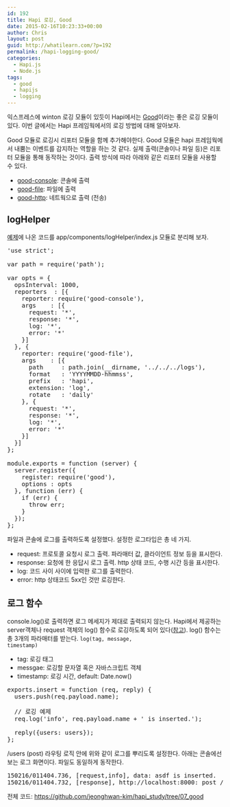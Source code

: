 ```yaml
---
id: 192
title: Hapi 로깅, Good
date: 2015-02-16T10:23:33+00:00
author: Chris
layout: post
guid: http://whatilearn.com/?p=192
permalink: /hapi-logging-good/
categories:
  - Hapi.js
  - Node.js
tags:
  - good
  - hapijs
  - logging
---
```

익스프레스에 winton 로깅 모듈이 있듯이 Hapi에서는 <a href="https://github.com/hapijs/good">Good</a>이라는 좋은 로깅 모듈이 있다. 이번 글에서는 Hapi 프레임웍에서의 로깅 방법에 대해 알아보자.

Good 모듈로 로깅시 리포터 모듈을 함께 추가해야한다. Good 모듈은 hapi 프레임웍에서 내뿜는 이벤트를 감지하는 역할을 하는 것 같다. 실제 출력(콘솔이나 파일 등)은 리포터 모듈을 통해 동작하는 것이다. 출력 방식에 따라 아래와 같은 리포터 모듈을 사용할 수 있다.

<ul>
    <li><a href="https://github.com/hapijs/good-console">good-console</a>: 콘솔에 출력</li>
    <li><a href="https://github.com/hapijs/good-file">good-file</a>: 파일에 출력</li>
    <li><a href="https://github.com/hapijs/good-http">good-http</a>: 네트웍으로 출력 (전송)</li>
</ul>

<h2>logHelper</h2>

<a href="https://github.com/hapijs/good">예제</a>에 나온 코드를 app/components/logHelper/index.js 모듈로 분리해 보자.

<pre class="lang:js decode:true">'use strict';

var path = require('path');

var opts = {
  opsInterval: 1000,
  reporters  : [{
    reporter: require('good-console'),
    args    : [{
      request: '*',
      response: '*',
      log: '*',
      error: '*'
    }]
  }, {
    reporter: require('good-file'),
    args    : [{
      path     : path.join(__dirname, '../../../logs'),
      format   : 'YYYYMMDD-hhmmss',
      prefix   : 'hapi',
      extension: 'log',
      rotate   : 'daily'
    }, {
      request: '*',
      response: '*',
      log: '*',
      error: '*'
    }]
  }]
};

module.exports = function (server) {
  server.register({
    register: require('good'),
    options : opts
  }, function (err) {
    if (err) {
      throw err;
    }
  });
};
</pre>

파일과 콘솔에 로그를 출력하도록 설정했다. 설정한 로그타입은 총 네 가지.

<ul>
    <li>request: 프로토콜 요청시 로그 출력. 파라매터 값, 클라이언트 정보 등을 표시한다.</li>
    <li>response: 요청에 한 응답시 로그 출력. http 상태 코드, 수행 시간 등을 표시한다.</li>
    <li>log: 코드 사이 사이에 입력한 로그를 출력한다.</li>
    <li>error: http 상태코드 5xx인 것만 로깅한다.</li>
</ul>

<h2>로그 함수</h2>

console.log()로 출력하면 로그 메세지가 제대로 출력되지 않는다. Hapi에서 제공하는 server객체나 request 객체의 log() 함수로 로깅하도록 되어 있다(<a href="http://hapijs.com/tutorials/logging">참고</a>). log() 함수는 총 3개의 파라매터를 받는다. <code>log(tag, message, timestamp)</code>

<ul>
    <li>tag: 로깅 태그</li>
    <li>messgae: 로깅할 문자열 혹은 자바스크립트 객체</li>
    <li>timestamp: 로깅 시간, default: Date.now()</li>
</ul>

<pre class="lang:js decode:true " title="로깅 예제 ">exports.insert = function (req, reply) {
  users.push(req.payload.name);

  // 로깅 예제 
  req.log('info', req.payload.name + ' is inserted.');

  reply({users: users});
};
</pre>

/users (post) 라우팅 로직 안에 위와 같이 로그를 뿌리도록 설정한다. 아래는 콘솔에선 보는 로그 화면이다. 파일도 동일하게 동작한다.

<pre class="lang:sh decode:true " title="로깅 출력 ">150216/011404.736, [request,info], data: asdf is inserted.
150216/011404.732, [response], http://localhost:8000: post /users {} 200 (7ms) 
</pre>

전체 코드: <a href="https://github.com/jeonghwan-kim/hapi_study/tree/07_good">https://github.com/jeonghwan-kim/hapi_study/tree/07_good</a>

&nbsp;